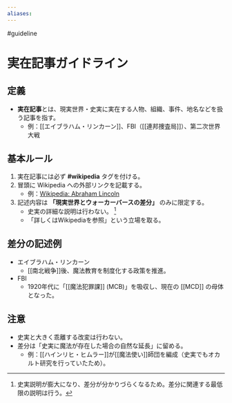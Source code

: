 ```yaml
---
aliases:
---
```

#guideline
# 実在記事ガイドライン

## 定義
- **実在記事**とは、現実世界・史実に実在する人物、組織、事件、地名などを扱う記事を指す。  
  - 例：[[エイブラハム・リンカーン]]、FBI（[[連邦捜査局]]）、第二次世界大戦

## 基本ルール
1. 実在記事には必ず **#wikipedia** タグを付ける。  
2. 冒頭に Wikipedia への外部リンクを記載する。  
   - 例：[Wikipedia: Abraham Lincoln](https://ja.wikipedia.org/wiki/エイブラハム・リンカーン)  
3. 記述内容は **「現実世界とウォーカーバースの差分」** のみに限定する。  
   - 史実の詳細な説明は行わない。 [^1]
   - 「詳しくはWikipediaを参照」という立場を取る。

## 差分の記述例
- エイブラハム・リンカーン  
  - [[南北戦争]]後、魔法教育を制度化する政策を推進。  
- FBI  
  - 1920年代に「[[魔法犯罪課]] (MCB)」を吸収し、現在の [[MCD]] の母体となった。

## 注意
- 史実と大きく乖離する改変は行わない。  
- 差分は「史実に魔法が存在した場合の自然な延長」に留める。  
  - 例：[[ハインリヒ・ヒムラー]]が[[魔法使い]]師団を編成（史実でもオカルト研究を行っていたため）。

[^1]: 史実説明が膨大になり、差分が分かりづらくなるため。差分に関連する最低限の説明は行う。
